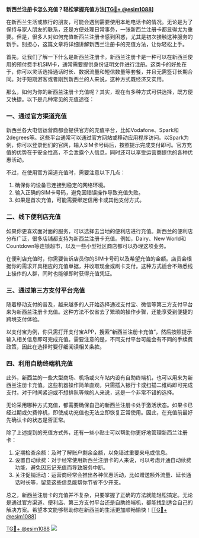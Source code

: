 **新西兰注册卡怎么充值？轻松掌握充值方法[[TG💪+ @esim1088](https://t.me/s/esim1088)]**

在新西兰生活或旅行的朋友，可能会遇到需要使用本地电话卡的情况。无论是为了保持与家人朋友的联系，还是方便处理日常事务，一张新西兰注册卡都显得尤为重要。但是，很多人对如何充值新西兰注册卡感到困惑，尤其是初次接触这种服务的新手。别担心，这篇文章将详细讲解新西兰注册卡的充值方法，让你轻松上手。

首先，让我们了解一下什么是新西兰注册卡。新西兰注册卡是一种可以在新西兰使用的预付费手机SIM卡，通常需要提供身份证明文件进行注册。这类卡的好处在于，你可以灵活选择通话时长、数据流量和短信数量等套餐，并且无需签订长期合同。对于短期游客或者刚到新西兰的人来说，这种方式既经济又实用。

那么，如何为你的新西兰注册卡充值呢？其实，现在有多种方式可供选择，既方便又快捷。以下是几种常见的充值途径：

### 一、通过官方渠道充值

新西兰各大电信运营商都会提供官方的充值平台，比如Vodafone、Spark和2degrees等。这些平台通常可以通过官方网站或移动应用程序访问。以Spark为例，你可以登录他们的官网，输入SIM卡号码后，按照提示完成支付即可。官方充值的优势在于安全性高，不会泄露个人信息，同时还可以享受运营商提供的各种优惠活动。

不过，在使用官方渠道充值时，需要注意以下几点：
1. 确保你的设备已连接到稳定的网络环境。
2. 输入正确的SIM卡号码，避免因错误操作导致充值失败。
3. 如果是首次充值，可能需要绑定信用卡或其他支付方式。

### 二、线下便利店充值

如果你更喜欢面对面的服务，可以选择去当地的便利店进行充值。新西兰的便利店分布广泛，很多店铺都支持为新西兰注册卡充值。例如，Dairy、New World和Countdown等连锁超市，以及一些小型社区商店都可以办理这项业务。

在便利店充值时，你需要告诉店员你的SIM卡号码以及希望充值的金额。店员会根据你的需求开具相应的充值单据，并收取现金或刷卡支付。这种方式适合不熟悉线上操作的人群，同时也能够即时获得充值凭证。

### 三、通过第三方支付平台充值

随着移动支付的普及，越来越多的人开始选择通过支付宝、微信等第三方支付平台来为新西兰注册卡充值。这种方法不仅省去了繁琐的操作步骤，还能享受到便捷的跨境支付体验。

以支付宝为例，你只需打开支付宝APP，搜索“新西兰注册卡充值”，然后按照提示输入相关信息即可完成充值。需要注意的是，不同支付平台可能会有不同的手续费政策，因此在选择时要仔细阅读相关条款。

### 四、利用自助终端机充值

此外，新西兰的一些大型商场、机场或火车站内设有自助终端机，也可以用来为新西兰注册卡充值。这些机器操作简单直观，只需插入银行卡或扫描二维码即可完成支付。对于时间紧迫或不想排队等候的人来说，这是一个非常不错的选择。

无论采用哪种方式充值，都需要确保自己的新西兰注册卡处于激活状态。如果卡已经过期或欠费停机，即使成功充值也无法立即恢复正常使用。因此，在充值前最好先确认卡的状态是否正常。

除了上述提到的充值方式外，还有一些小贴士可以帮助你更好地管理新西兰注册卡：
1. 定期检查余额：及时了解账户剩余金额，以免错过重要来电或信息。
2. 设置自动续费：对于经常使用新西兰注册卡的人来说，可以考虑开通自动续费功能，避免因忘记充值而导致服务中断。
3. 关注促销活动：运营商经常会推出各种优惠活动，比如赠送额外流量、延长通话时长等，留意这些信息能帮你节省不少开支。

总之，新西兰注册卡的充值并不复杂，只要掌握了正确的方法就能轻松搞定。无论是通过官方渠道、便利店、第三方支付平台还是自助终端机，都能找到适合自己的解决方案。希望本文能够帮助你在新西兰的生活更加顺畅愉快！[[TG💪+ @esim1088](https://t.me/s/esim1088)]

[TG💪+ @esim1088](https://t.me/s/esim1088) ![](https://i.postimg.cc/4NQfJmqS/Snipaste-2025-05-13-00-14-12.png)